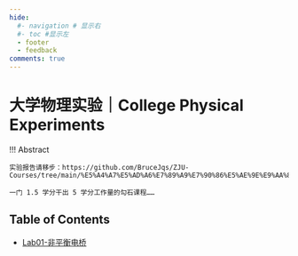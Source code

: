 ```yaml
---
hide:
  #- navigation # 显示右
  #- toc #显示左
  - footer
  - feedback
comments: true
---  
```


# 大学物理实验｜College Physical Experiments

!!! Abstract

	实验报告请移步：https://github.com/BruceJqs/ZJU-Courses/tree/main/%E5%A4%A7%E5%AD%A6%E7%89%A9%E7%90%86%E5%AE%9E%E9%AA%8C%EF%BD%9CCollege%20Physics%20Experiment
	
	一门 1.5 学分干出 5 学分工作量的勾石课程……

## Table of Contents

- [Lab01-非平衡电桥](Lab01/)

